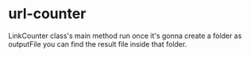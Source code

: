 # url-counter

  LinkCounter class's main method run once it's gonna create a folder as outputFile you can find the result file inside that folder.